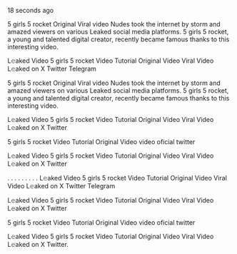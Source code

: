 18 seconds ago

5 girls 5 rocket Original Viral video Nudes took the internet by storm and amazed viewers on various Leaked social media platforms. 5 girls 5 rocket, a young and talented digital creator, recently became famous thanks to this interesting video.

L𝚎aked Video 5 girls 5 rocket Video Tutorial Original Video Viral Video L𝚎aked on X Twitter Telegram


5 girls 5 rocket Original Viral video Nudes took the internet by storm and amazed viewers on various Leaked social media platforms. 5 girls 5 rocket, a young and talented digital creator, recently became famous thanks to this interesting video.

L𝚎aked Video 5 girls 5 rocket Video Tutorial Original Video Viral Video L𝚎aked on X Twitter

5 girls 5 rocket Video Tutorial Original Video video oficial twitter

L𝚎aked Video 5 girls 5 rocket Video Tutorial Original Video Viral Video L𝚎aked on X Twitter

. . . . . . . . . L𝚎aked Video 5 girls 5 rocket Video Tutorial Original Video Viral Video L𝚎aked on X Twitter Telegram

L𝚎aked Video 5 girls 5 rocket Video Tutorial Original Video Viral Video L𝚎aked on X Twitter

5 girls 5 rocket Video Tutorial Original Video video oficial twitter

L𝚎aked Video 5 girls 5 rocket Video Tutorial Original Video Viral Video L𝚎aked on X Twitter.
